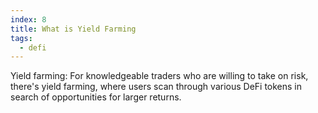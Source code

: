 ```yaml
---
index: 8
title: What is Yield Farming
tags: 
  - defi
---
```


Yield farming: For knowledgeable traders who are willing to take on risk, there's yield farming, where users scan through various DeFi tokens in search of opportunities for larger returns.
